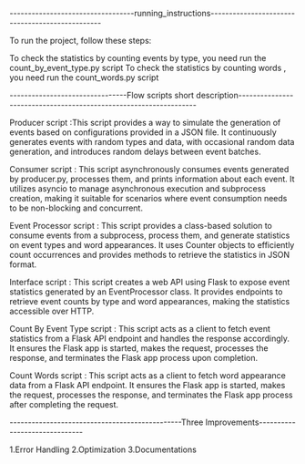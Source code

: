 ----------------------------------running_instructions------------------------------------------------



To run the project, follow these steps:

To check the statistics by counting events by type, you need run the count_by_event_type.py script
To check the statistics by counting words , you need run the count_words.py script




--------------------------------Flow scripts short description------------------------------------------------------------------



Producer script :This script provides a way to simulate the generation of events based on configurations provided in a JSON file.
 It continuously generates events with random types and data, with occasional random data generation, and introduces random delays between event batches.
 
Consumer script : This script asynchronously consumes events generated by producer.py, processes them, and prints information about each event.
It utilizes asyncio to manage asynchronous execution and subprocess creation, making it suitable for scenarios where event consumption needs to be non-blocking and concurrent.

Event Processor script : This script provides a class-based solution to consume events from a subprocess, process them, and generate statistics on event types and word appearances.
  It uses Counter objects to efficiently count occurrences and provides methods to retrieve the statistics in JSON format.
  
Interface script : This script creates a web API using Flask to expose event statistics generated by an EventProcessor class.
 It provides endpoints to retrieve event counts by type and word appearances, making the statistics accessible over HTTP.
 
Count By Event Type script : This script acts as a client to fetch event statistics from a Flask API endpoint and handles the response accordingly.
 It ensures the Flask app is started, makes the request, processes the response, and terminates the Flask app process upon completion.

Count Words script : This script acts as a client to fetch word appearance data from a Flask API endpoint.
 It ensures the Flask app is started, makes the request, processes the response, and terminates the Flask app process after completing the request.

 

 

-----------------------------------------------Three Improvements------------------------------




1.Error Handling
2.Optimization
3.Documentations
